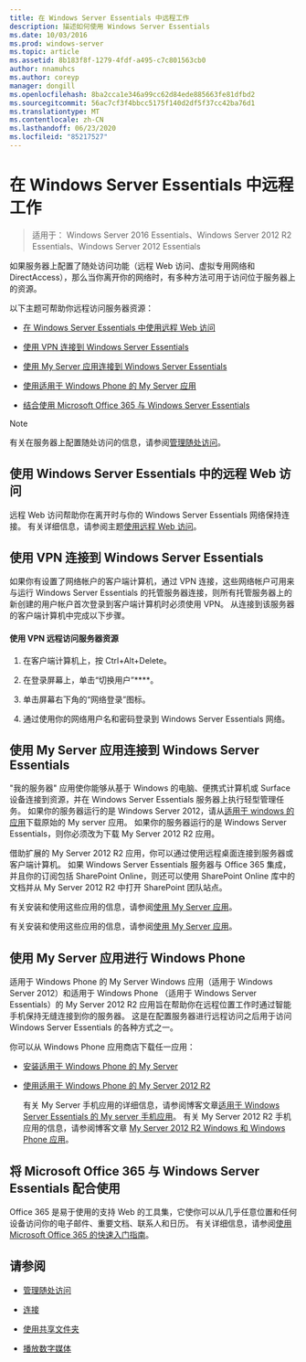 ```yaml
---
title: 在 Windows Server Essentials 中远程工作
description: 描述如何使用 Windows Server Essentials
ms.date: 10/03/2016
ms.prod: windows-server
ms.topic: article
ms.assetid: 8b183f8f-1279-4fdf-a495-c7c801563cb0
author: nnamuhcs
ms.author: coreyp
manager: dongill
ms.openlocfilehash: 8ba2cca1e346a99cc62d84ede885663fe81dfbd2
ms.sourcegitcommit: 56ac7cf3f4bbcc5175f140d2df5f37cc42ba76d1
ms.translationtype: MT
ms.contentlocale: zh-CN
ms.lasthandoff: 06/23/2020
ms.locfileid: "85217527"
---
```

# <a name="work-remotely-in-windows-server-essentials"></a>在 Windows Server Essentials 中远程工作

>适用于： Windows Server 2016 Essentials、Windows Server 2012 R2 Essentials、Windows Server 2012 Essentials
  
 如果服务器上配置了随处访问功能（远程 Web 访问、虚拟专用网络和 DirectAccess），那么当你离开你的网络时，有多种方法可用于访问位于服务器上的资源。  
  
 以下主题可帮助你远程访问服务器资源：  
  

-   [在 Windows Server Essentials 中使用远程 Web 访问](Work-Remotely-in-Windows-Server-Essentials.md#BKMA_RWA)  
     
-   [使用 VPN 连接到 Windows Server Essentials](Work-Remotely-in-Windows-Server-Essentials.md#BKMK_3)  
  
-   [使用 My Server 应用连接到 Windows Server Essentials](Work-Remotely-in-Windows-Server-Essentials.md#BKMK_App)  
  
-   [使用适用于 Windows Phone 的 My Server 应用](Work-Remotely-in-Windows-Server-Essentials.md#BKMK_2)  
  
-   [结合使用 Microsoft Office 365 与 Windows Server Essentials](Work-Remotely-in-Windows-Server-Essentials.md#BKMK_O365)  
  
> [!NOTE]
>  有关在服务器上配置随处访问的信息，请参阅[管理随处访问](../manage/Manage-Anywhere-Access-in-Windows-Server-Essentials.md)。  
  
##  <a name="use-remote-web-access-in-windows-server-essentials"></a><a name="BKMA_RWA"></a>使用 Windows Server Essentials 中的远程 Web 访问  

 远程 Web 访问帮助你在离开时与你的 Windows Server Essentials 网络保持连接。 有关详细信息，请参阅主题[使用远程 Web 访问](Use-Remote-Web-Access-in-Windows-Server-Essentials.md)。  

  
##  <a name="use-vpn-to-connect-to-windows-server-essentials"></a><a name="BKMK_3"></a>使用 VPN 连接到 Windows Server Essentials  
 如果你有设置了网络帐户的客户端计算机，通过 VPN 连接，这些网络帐户可用来与运行 Windows Server Essentials 的托管服务器连接，则所有托管服务器上的新创建的用户帐户首次登录到客户端计算机时必须使用 VPN。 从连接到该服务器的客户端计算机中完成以下步骤。  
  
#### <a name="to-use-vpn-to-remotely-access-server-resources"></a>使用 VPN 远程访问服务器资源  
  
1.  在客户端计算机上，按 Ctrl+Alt+Delete。  
  
2.  在登录屏幕上，单击“切换用户”****。  
  
3.  单击屏幕右下角的“网络登录”图标。  
  
4.  通过使用你的网络用户名和密码登录到 Windows Server Essentials 网络。  
  
##  <a name="use-the-my-server-app-to-connect-to-windows-server-essentials"></a><a name="BKMK_App"></a>使用 My Server 应用连接到 Windows Server Essentials  
 "我的服务器" 应用使你能够从基于 Windows 的电脑、便携式计算机或 Surface 设备连接到资源，并在 Windows Server Essentials 服务器上执行轻型管理任务。 如果你的服务器运行的是 Windows Server 2012，请从[适用于 windows 的应用](https://windows.microsoft.com/windows-8/apps)下载原始的 My server 应用。 如果你的服务器运行的是 Windows Server Essentials，则你必须改为下载 My Server 2012 R2 应用。  
  
 借助扩展的 My Server 2012 R2 应用，你可以通过使用远程桌面连接到服务器或客户端计算机。 如果 Windows Server Essentials 服务器与 Office 365 集成，并且你的订阅包括 SharePoint Online，则还可以使用 SharePoint Online 库中的文档并从 My Server 2012 R2 中打开 SharePoint 团队站点。  
  

 有关安装和使用这些应用的信息，请参阅[使用 My Server 应用](Use-the-My-Server-App-to-Connect-to-Windows-Server-Essentials.md)。  

 有关安装和使用这些应用的信息，请参阅[使用 My Server 应用](../use/Use-the-My-Server-App-to-Connect-to-Windows-Server-Essentials.md)。  

  
##  <a name="use-the-my-server-app-for-windows-phone"></a><a name="BKMK_2"></a>使用 My Server 应用进行 Windows Phone  
 适用于 Windows Phone 的 My Server Windows 应用（适用于 Windows Server 2012）和适用于 Windows Phone （适用于 Windows Server Essentials）的 My Server 2012 R2 应用旨在帮助你在远程位置工作时通过智能手机保持无缝连接到你的服务器。 这是在配置服务器进行远程访问之后用于访问 Windows Server Essentials 的各种方式之一。  
  
 你可以从 Windows Phone 应用商店下载任一应用：  
  
- [安装适用于 Windows Phone 的 My Server](http://www.windowsphone.com/store/app/my-server/6c2f98d5-6fcf-4e1d-b8b1-cde62ea1a94a)  
  
- [使用适用于 Windows Phone 的 My Server 2012 R2](http://www.windowsphone.com/store/app/my-server-2012-r2/44f596b5-0477-4096-b96e-ddd6ef64ad6b)  
  
  有关 My Server 手机应用的详细信息，请参阅博客文章[适用于 Windows Server Essentials 的 My server 手机应用](https://blogs.technet.com/b/sbs/archive/2012/09/18/my-server-phone-app-for-windows-server-2012-essentials.aspx)。 有关 My Server 2012 R2 手机应用的信息，请参阅博客文章 [My Server 2012 R2 Windows 和 Windows Phone 应用](https://blogs.technet.com/b/sbs/archive/2013/11/19/my-server-2012-r2-windows-and-windows-phone-apps.aspx)。  
  
##  <a name="use-microsoft-office-365-with-windows-server-essentials"></a><a name="BKMK_O365"></a>将 Microsoft Office 365 与 Windows Server Essentials 配合使用  

 Office 365 是易于使用的支持 Web 的工具集，它使你可以从几乎任意位置和任何设备访问你的电子邮件、重要文档、联系人和日历。 有关详细信息，请参阅[使用 Microsoft Office 365 的快速入门指南](Quick-Start-Guide-to-Using-Microsoft-Office-365-with-Windows-Server-Essentials.md)。  

  
## <a name="see-also"></a>请参阅  
  
-   [管理随处访问](../manage/Manage-Anywhere-Access-in-Windows-Server-Essentials.md)  

-   [连接](Get-Connected-in-Windows-Server-Essentials.md)  
  
-   [使用共享文件夹](Use-Shared-Folders-in-Windows-Server-Essentials.md)  
  
-   [播放数字媒体](Play-Digital-Media-in-Windows-Server-Essentials.md)

